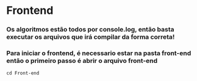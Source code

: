 # Frontend

### Os algoritmos estão todos por console.log, então basta executar os arquivos que irá compilar da forma correta!

### Para iniciar o frontend, é necessario estar na pasta front-end então o primeiro passo é abrir o arquivo front-end

```
cd Front-end
```
